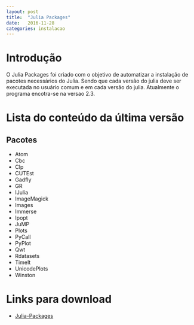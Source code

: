 ```yaml
---
layout: post
title:  "Julia Packages"
date:   2016-11-28
categories: instalacao
---
```

# Introdução
O Julia Packages foi criado com o objetivo de automatizar a instalação
de  pacotes necessários do Julia. Sendo que cada versão do julia deve ser
executada no usuário comum e em cada versão do julia.
Atualmente o programa encotra-se na versao 2.3.


# Lista do conteúdo da última versão

## Pacotes
- Atom
- Cbc
- Clp
- CUTEst
- Gadfly
- GR
- IJulia
- ImageMagick
- Images
- Immerse
- Ipopt
- JuMP
- Plots
- PyCall
- PyPlot
- Qwt
- Rdatasets
- TimeIt
- UnicodePlots
- Winston

# Links para download
 - [Julia-Packages](http://ufpr-lamind.github.io/files/Julia-Packages.jl)

